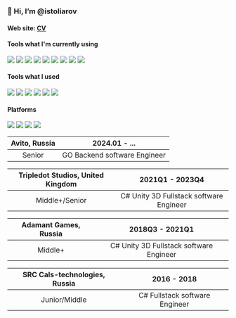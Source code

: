 ### 👋 Hi, I’m @istoliarov

#### Web site: [CV](https://istoliarov.github.io/)

#### Tools what I'm currently using
<p>
  <img src="https://img.shields.io/badge/Go-00ADD8?style=for-the-badge&logo=go&logoColor=white" />
  <img src="https://img.shields.io/badge/C%23-239120?style=for-the-badge&logo=c-sharp&logoColor=white" />
  <img src="https://img.shields.io/badge/Unity-%23000000.svg?logo=unity&logoColor=white" />
  <img src="https://img.shields.io/badge/IntelliJIDEA-000000.svg?logo=intellij-idea&logoColor=white" />
  <img src="https://img.shields.io/badge/Rider-000?logo=rider&logoColor=fff" />
  <img src="https://img.shields.io/badge/Visual_Studio_Code-0078D4?style=for-the-badge&logo=visual%20studio%20code&logoColor=white" />
  <img src="https://img.shields.io/badge/json-5E5C5C?style=for-the-badge&logo=json&logoColor=white" />
  <img src="https://img.shields.io/badge/PostgreSQL-316192?style=for-the-badge&logo=postgresql&logoColor=white" />
  <img src="https://img.shields.io/badge/Homebrew-FBB040?logo=homebrew&logoColor=fff" />
</p>

#### Tools what I used
<p>
  <img src="https://img.shields.io/badge/.NET-512BD4?style=for-the-badge&logo=dotnet&logoColor=white" />
  <img src="https://img.shields.io/badge/MySQL-4479A1?logo=mysql&logoColor=fff" />
  <img src="https://img.shields.io/badge/Oracle-F80000?logo=oracle&logoColor=fff" />
  <img src="https://img.shields.io/badge/Xcode-007ACC?style=flat-square&logo=Xcode&logoColor=white" />
  <img src="https://img.shields.io/badge/Java-ED8B00?style=for-the-badge&logo=java&logoColor=white" />
  <img src="https://img.shields.io/badge/SQLite-07405E?style=for-the-badge&logo=sqlite&logoColor=white" />
</p>

#### Platforms
<p>
  <img src="https://img.shields.io/badge/iOS-000000?&logo=apple&logoColor=white" />
  <img src="https://img.shields.io/badge/Android-3DDC84?logo=android&logoColor=white" />
  <img src="https://custom-icon-badges.demolab.com/badge/Windows-0078D6?logo=windows11&logoColor=white" />
  <img src="https://img.shields.io/badge/macOS-000000?logo=apple&logoColor=F0F0F0" />
</p>

| Avito, Russia | 2024.01 - ... |
|:---------:|:----------------------------------:|
| Senior | GO Backend software Engineer |

| Tripledot Studios, United Kingdom | 2021Q1 - 2023Q4 |
|:---------:|:----------------------------------:|
| Middle+/Senior | C# Unity 3D Fullstack software Engineer |

| Adamant Games, Russia | 2018Q3 - 2021Q1 |
|:---------:|:----------------------------------:|
| Middle+ | C# Unity 3D Fullstack software Engineer |

| SRC Cals-technologies, Russia | 2016 - 2018 |
|:---------:|:----------------------------------:|
| Junior/Middle | C# Fullstack software Engineer |
